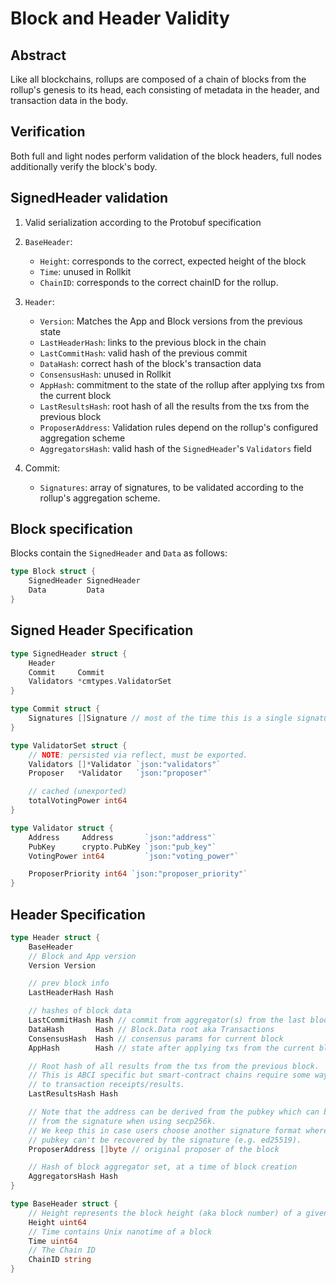 # Block and Header Validity

## Abstract

Like all blockchains, rollups are composed of a chain of blocks from the rollup's genesis to its head, each consisting of metadata in the header, and transaction data in the body.

## Verification

Both full and light nodes perform validation of the block headers, full nodes additionally verify the block's body.

## SignedHeader validation

1. Valid serialization according to the Protobuf specification

2. `BaseHeader`:
    - `Height`: corresponds to the correct, expected height of the block
    - `Time`: unused in Rollkit
    - `ChainID`: corresponds to the correct chainID for the rollup.
3. `Header`:
    - `Version`: Matches the App and Block versions from the previous state
    - `LastHeaderHash`: links to the previous block in the chain
    - `LastCommitHash`: valid hash of the previous commit
    - `DataHash`: correct hash of the block's transaction data
    - `ConsensusHash`: unused in Rollkit
    - `AppHash`: commitment to the state of the rollup after applying txs from the current block
    - `LastResultsHash`: root hash of all the results from the txs from the previous block
    - `ProposerAddress`: Validation rules depend on the rollup's configured aggregation scheme
    - `AggregatorsHash`: valid hash of the `SignedHeader`'s `Validators` field
4. Commit:
    - `Signatures`: array of signatures, to be validated according to the rollup's aggregation scheme.

## Block specification

Blocks contain the `SignedHeader` and `Data` as follows:

```go
type Block struct {
	SignedHeader SignedHeader
	Data         Data
}
```

## Signed Header Specification

```go
type SignedHeader struct {
	Header
	Commit     Commit
	Validators *cmtypes.ValidatorSet
}

type Commit struct {
	Signatures []Signature // most of the time this is a single signature
}

type ValidatorSet struct {
	// NOTE: persisted via reflect, must be exported.
	Validators []*Validator `json:"validators"`
	Proposer   *Validator   `json:"proposer"`

	// cached (unexported)
	totalVotingPower int64
}

type Validator struct {
	Address     Address       `json:"address"`
	PubKey      crypto.PubKey `json:"pub_key"`
	VotingPower int64         `json:"voting_power"`

	ProposerPriority int64 `json:"proposer_priority"`
}
```

## Header Specification

```go
type Header struct {
	BaseHeader
	// Block and App version
	Version Version

	// prev block info
	LastHeaderHash Hash

	// hashes of block data
	LastCommitHash Hash // commit from aggregator(s) from the last block
	DataHash       Hash // Block.Data root aka Transactions
	ConsensusHash  Hash // consensus params for current block
	AppHash        Hash // state after applying txs from the current block

	// Root hash of all results from the txs from the previous block.
	// This is ABCI specific but smart-contract chains require some way of committing
	// to transaction receipts/results.
	LastResultsHash Hash

	// Note that the address can be derived from the pubkey which can be derived
	// from the signature when using secp256k.
	// We keep this in case users choose another signature format where the
	// pubkey can't be recovered by the signature (e.g. ed25519).
	ProposerAddress []byte // original proposer of the block

	// Hash of block aggregator set, at a time of block creation
	AggregatorsHash Hash
}

type BaseHeader struct {
	// Height represents the block height (aka block number) of a given header
	Height uint64
	// Time contains Unix nanotime of a block
	Time uint64
	// The Chain ID
	ChainID string
}
```
